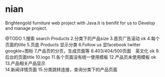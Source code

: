 nian
====

Brightengold furniture web project with Java.It is benifit for us to Develop and manage project.

@TODO
1.搜索 search Products
2.分类下的产品size
3.首页广告滚动										ok
4.每个页面的title
5.页底 Products 显示分类
6.Follow us 显facebook twitter googkle+图标
7.产品页的分页，生成页面等
8.403/404/500页面　英文化							ok
9.后台的页面title
10.logo
11.各个页面没有统一使用模板
12.产品页未使用模板									ok
13.产品相关产品显示									
14.新闻详情页面
15.分类跳转连接，查询分类下的产品页面

